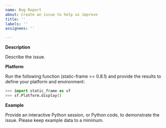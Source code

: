 ```yaml
---
name: Bug Report
about: Create an issue to help us improve
title: ''
labels: ''
assignees: ''

---
```


**Description**

Describe the issue.


**Platform**

Run the following function (static-frame >= 0.8.1) and provide the results to define your platform and environment:

```python
>>> import static_frame as sf
>>> sf.Platform.display()
```

**Example**

Provide an interactive Python session, or Python code, to demonstrate the issue. Please keep example data to a minimum.

```python

```
